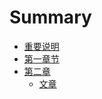 # Summary

* [重要说明](README.md)
* [第一章节](chapter1.md)
* [第二章](di_er_zhang.md)
   * [文章](wen_zhang.md)

